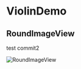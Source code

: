 # ViolinDemo

## RoundImageView
 
  test commit2
  
![RoundImageView](http://7xvvky.com1.z0.glb.clouddn.com/blog/roundimageview.png)
